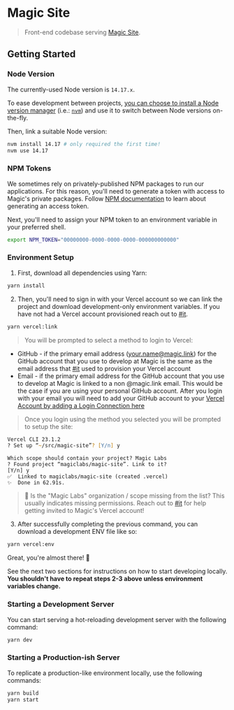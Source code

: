 # Magic Site

> Front-end codebase serving [Magic Site](https://magic.link).

## Getting Started

### Node Version

The currently-used Node version is `14.17.x`.

To ease development between projects, [you can choose to install a Node version manager](https://www.notion.so/magiclabs/Node-js-Version-Management-a61f9aa8f16a466e86251e085ce46c92) (i.e.: [`nvm`](https://github.com/nvm-sh/nvm)) and use it to switch between Node versions on-the-fly.

Then, link a suitable Node version:

```zsh
nvm install 14.17 # only required the first time!
nvm use 14.17
```

### NPM Tokens

We sometimes rely on privately-published NPM packages to run our applications. For this reason, you'll need to generate a token with access to Magic's private packages. Follow [NPM documentation](https://docs.npmjs.com/creating-and-viewing-authentication-tokens) to learn about generating an access token.

Next, you'll need to assign your NPM token to an environment variable in your preferred shell.

```zsh
export NPM_TOKEN="00000000-0000-0000-0000-000000000000"
```

### Environment Setup

 1. First, download all dependencies using Yarn:

```zsh
yarn install
```

2. Then, you'll need to sign in with your Vercel account so we can link the project and download development-only environment variables. If you have not had a Vercel account provisioned reach out to [#it](https://fortmatic.slack.com/app_redirect?channel=it).

```zsh
yarn vercel:link
```
> You will be prompted to select a method to login to Vercel: <br />
- GitHub - if the primary email address (your.name@magic.link) for the GitHub account that you use to develop at Magic is the same as the email address that [#it](https://fortmatic.slack.com/app_redirect?channel=it) used to provision your Vercel account
- Email - if the primary email address for the GitHub account that you use to develop at Magic is linked to a non @magic.link email. This would be the case if you are using your personal GitHub account. After you login with your email you will need to add your GitHub account to your [Vercel Account by adding a Login Connection here](https://vercel.com/account/login-connections)

> Once you login using the method you selected you will be prompted to setup the site:
```zsh
Vercel CLI 23.1.2
? Set up “~/src/magic-site”? [Y/n] y
```

```
Which scope should contain your project? Magic Labs
? Found project “magiclabs/magic-site”. Link to it?
[Y/n] y
✅  Linked to magiclabs/magic-site (created .vercel)
✨  Done in 62.91s.
```
> 💭 Is the "Magic Labs" organization / scope missing from the list? This usually indicates missing permissions. Reach out to [#it](https://fortmatic.slack.com/app_redirect?channel=it) for help getting invited to Magic's Vercel account!

3. After successfully completing the previous command, you can download a development ENV file like so:

```zsh
yarn vercel:env
```

Great, you're almost there! 💪

See the next two sections for instructions on how to start developing locally. **You shouldn't have to repeat steps 2-3 above unless environment variables change.**

### Starting a Development Server

You can start serving a hot-reloading development server with the following command:

```zsh
yarn dev
```

### Starting a Production-ish Server

To replicate a production-like environment locally, use the following commands:

```zsh
yarn build
yarn start
```
